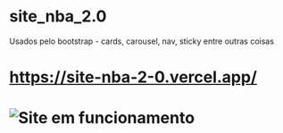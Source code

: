 # site_nba_2.0
Usados pelo bootstrap - cards, carousel, nav, sticky entre outras coisas

# https://site-nba-2-0.vercel.app/


# ![Site em funcionamento](./gif/Basketball%20Lira's%20-%20Brave%202023-07-07%2019-34-41.gif)